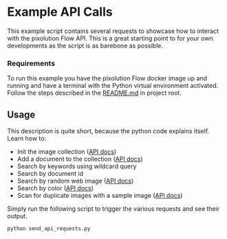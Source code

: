 # Example API Calls

This example script contains several requests to showcase how to interact with the  pixolution Flow API. This is a great starting point to for your own developments as the script is as barebone as possible.

### Requirements
To run this example you have the pixolution Flow docker image up and running and have a terminal with the Python virtual environment activated.
Follow the steps described in the [README.md](../) in project root.


## Usage

This description is quite short, because the python code explains itself.
Learn how to:
 * Init the image collection ([API docs](https://docs.pixolution.org/#/installation?id=initial-start))
 * Add a document to the collection ([API docs](https://docs.pixolution.org/#/data-indexing))
 * Search by keywords using wildcard query
 * Search by document id
 * Search by random web image ([API docs](https://docs.pixolution.org/#/visual-search?id=search-by-url))
 * Search by color ([API docs](https://docs.pixolution.org/#/visual-search?id=search-by-color))
 * Scan for duplicate images with a sample image ([API docs](https://docs.pixolution.org/#/duplicate-detection))

Simply run the following script to trigger the various requests and see their output.

```bash
python send_api_requests.py
```
